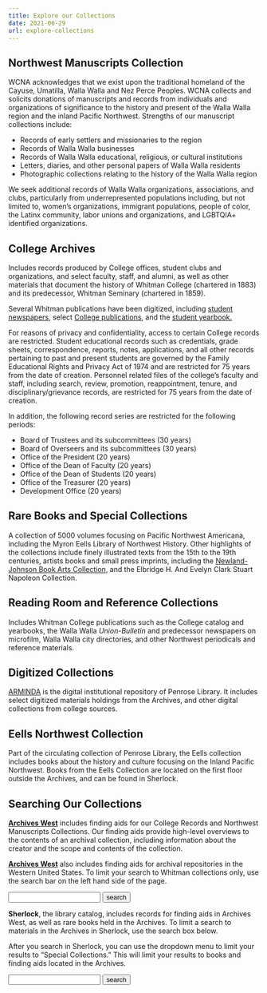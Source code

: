 ```yaml
---
title: Explore our Collections
date: 2021-06-29
url: explore-collections
---
```



## Northwest Manuscripts Collection

WCNA acknowledges that we exist upon the traditional homeland of the Cayuse, Umatilla, Walla Walla and Nez Perce Peoples. WCNA collects and solicits donations of manuscripts and records from individuals and organizations of significance to the history and present of the Walla Walla region and the inland Pacific Northwest. Strengths of our manuscript collections include:

-   Records of early settlers and missionaries to the region
-   Records of Walla Walla businesses
-   Records of Walla Walla educational, religious, or cultural institutions
-   Letters, diaries, and other personal papers of Walla Walla residents
-   Photographic collections relating to the history of the Walla Walla region

We seek additional records of Walla Walla organizations, associations, and clubs, particularly from underrepresented populations including, but not limited to, women’s organizations, immigrant populations, people of color, the Latinx community, labor unions and organizations, and LGBTQIA+ identified organizations. 

## College Archives

Includes records produced by College offices, student clubs and organizations, and select faculty, staff, and alumni, as well as other materials that document the history of Whitman College (chartered in 1883) and its predecessor, Whitman Seminary (chartered in 1859).

Several Whitman publications have been digitized, including [student newspapers](https://arminda.whitman.edu/collections/student-newspapers),
select [College publications](https://arminda.whitman.edu/collections/whitman-college-publications), and the [student yearbook.](https://arminda.whitman.edu/collections/waiilatpu-whitman-college-yearbook)

For reasons of privacy and confidentiality, access to certain College records are restricted. Student educational records such as credentials,
grade sheets, correspondence, reports, notes, applications, and all other records pertaining to past and present students are governed by the Family Educational Rights and Privacy Act of 1974 and are restricted for 75 years from the date of creation. Personnel related files of the college’s faculty and staff, including search, review, promotion, reappointment, tenure, and disciplinary/grievance records, are restricted for 75 years from the date of creation.

In addition, the following record series are restricted for the following periods:

-   Board of Trustees and its subcommittees (30 years)
-   Board of Overseers and its subcommittees (30 years)
-   Office of the President (20 years)
-   Office of the Dean of Faculty (20 years)
-   Office of the Dean of Students (20 years)
-   Office of the Treasurer (20 years)
-   Development Office (20 years)

## Rare Books and Special Collections

A collection of 5000 volumes focusing on Pacific Northwest Americana, including the Myron Eells Library of Northwest History. Other highlights of the collections include finely illustrated texts from the 15th to the 19th centuries, artists books and small press imprints, including the
[Newland-Johnson Book Arts Collection](https://sherlock.whitman.edu/primo-explore/search?query=lsr31,exact,Whitman%20College%20--%20Special%20Collections%20--%20Newland-Johnson%20Book%20Arts%20Collection&tab=default_tab&search_scope=whitman_lib&vid=WHITC_NEW&offset=0), and the Elbridge H. And Evelyn Clark Stuart Napoleon Collection.

## Reading Room and Reference Collections

Includes Whitman College publications such as the College catalog and yearbooks, the Walla Walla *Union-Bulletin* and predecessor newspapers on microfilm, Walla Walla city directories, and other Northwest periodicals and reference materials. 

## Digitized Collections

[ARMINDA](http://arminda.whitman.edu/) is the digital institutional repository of Penrose Library. It includes select digitized materials holdings from the Archives, and other digital collections from college sources.

## Eells Northwest Collection

Part of the circulating collection of Penrose Library, the Eells collection includes books about the history and culture focusing on the Inland Pacific Northwest. Books from the Eells Collection are located on the first floor outside the Archives, and can be found in Sherlock.

## Searching Our Collections

**[Archives West](https://archiveswest.orbiscascade.org/)** includes finding aids for our College Records and Northwest Manuscripts Collections. Our finding aids provide high-level overviews to the contents of an archival collection, including information about the creator and the scope and contents of the collection.

**[Archives West](https://archiveswest.orbiscascade.org/)** also includes finding aids for archival repositories in the Western United States. To limit your search to Whitman collections only, use the search bar on the left hand side of the page.
     <form action="https://archiveswest.orbiscascade.org/search.php" method="get" target="_blank"><input id="searchValue" name="q" type="text" class="form-control no-up-margin"> <input id="searchSubmit" class="btn" type="submit" value="search"> <input id="r" name="r" type="hidden" value="waww"></form>

**Sherlock**, the library catalog, includes records for finding aids in Archives West, as well as rare books held in the Archives. To limit a search to materials in the Archives in Sherlock, use the search box below.

After you search in Sherlock, you can use the dropdown menu to limit your results to “Special Collections.” This will limit your results to books and finding aids located in the Archives.


<form onsubmit="searchevent();" id="simple" class="formtab1" name="searchForm" method="get" action="//sherlock.whitman.edu/discovery/search?vid=01ALLIANCE_WHITC:WHITC_NEWo" enctype="application/x-www-form-urlencoded; charset=utf-8">
							<!-- Customizable Parameters  -->
								<input type="hidden" name="institution" value="01ALLIANCE_WHITC">
								<input type="hidden" name="vid" value="01ALLIANCE_WHITC:WHITC_NEW">
								<input type="hidden" name="tab" value="default_tab">
								<input type="hidden" name="mode" value="Basic">
							<!-- Fixed parameters -->
								<input type="hidden" name="group" value="GUEST">
								<input type="hidden" name="onCampus" value="true">
								<input type="hidden" name="displayMode" value="full">
								<input type="hidden" id="primoQuery" name="query">            
							<input type="text" id="primoTemp" name="queryTemp" value="" class="form-control no-up-margin">
                        		                        <input type="hidden" name="highlight" value="true">
                                                                <input type="hidden" name="dum" value="true">
								<input type="hidden" name="displayField" value="all">
								<input type="hidden" name="bulkSize" value="20">
                                                               <input type="hidden" value="whitc_special_collections" name="search_scope">
							<!-- Search Button  -->                              
	<input type="submit" value="search" id="searchrareb" class="btn">         	    
                     </form>
